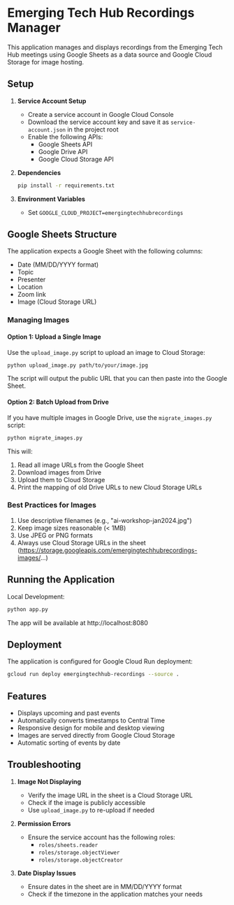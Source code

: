 # Emerging Tech Hub Recordings Manager

This application manages and displays recordings from the Emerging Tech Hub meetings using Google Sheets as a data source and Google Cloud Storage for image hosting.

## Setup

1. **Service Account Setup**
   - Create a service account in Google Cloud Console
   - Download the service account key and save it as `service-account.json` in the project root
   - Enable the following APIs:
     - Google Sheets API
     - Google Drive API
     - Google Cloud Storage API

2. **Dependencies**
   ```bash
   pip install -r requirements.txt
   ```

3. **Environment Variables**
   - Set `GOOGLE_CLOUD_PROJECT=emergingtechhubrecordings`

## Google Sheets Structure

The application expects a Google Sheet with the following columns:
- Date (MM/DD/YYYY format)
- Topic
- Presenter
- Location
- Zoom link
- Image (Cloud Storage URL)

### Managing Images

#### Option 1: Upload a Single Image
Use the `upload_image.py` script to upload an image to Cloud Storage:
```bash
python upload_image.py path/to/your/image.jpg
```
The script will output the public URL that you can then paste into the Google Sheet.

#### Option 2: Batch Upload from Drive
If you have multiple images in Google Drive, use the `migrate_images.py` script:
```bash
python migrate_images.py
```
This will:
1. Read all image URLs from the Google Sheet
2. Download images from Drive
3. Upload them to Cloud Storage
4. Print the mapping of old Drive URLs to new Cloud Storage URLs

### Best Practices for Images
1. Use descriptive filenames (e.g., "ai-workshop-jan2024.jpg")
2. Keep image sizes reasonable (< 1MB)
3. Use JPEG or PNG formats
4. Always use Cloud Storage URLs in the sheet (https://storage.googleapis.com/emergingtechhubrecordings-images/...)

## Running the Application

Local Development:
```bash
python app.py
```
The app will be available at http://localhost:8080

## Deployment

The application is configured for Google Cloud Run deployment:
```bash
gcloud run deploy emergingtechhub-recordings --source .
```

## Features

- Displays upcoming and past events
- Automatically converts timestamps to Central Time
- Responsive design for mobile and desktop viewing
- Images are served directly from Google Cloud Storage
- Automatic sorting of events by date

## Troubleshooting

1. **Image Not Displaying**
   - Verify the image URL in the sheet is a Cloud Storage URL
   - Check if the image is publicly accessible
   - Use `upload_image.py` to re-upload if needed

2. **Permission Errors**
   - Ensure the service account has the following roles:
     - `roles/sheets.reader`
     - `roles/storage.objectViewer`
     - `roles/storage.objectCreator`

3. **Date Display Issues**
   - Ensure dates in the sheet are in MM/DD/YYYY format
   - Check if the timezone in the application matches your needs
